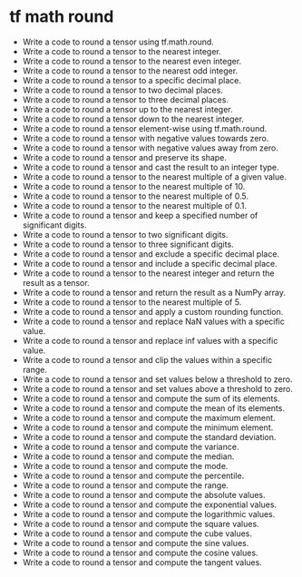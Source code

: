 # tf math round

- Write a code to round a tensor using tf.math.round.
- Write a code to round a tensor to the nearest integer.
- Write a code to round a tensor to the nearest even integer.
- Write a code to round a tensor to the nearest odd integer.
- Write a code to round a tensor to a specific decimal place.
- Write a code to round a tensor to two decimal places.
- Write a code to round a tensor to three decimal places.
- Write a code to round a tensor up to the nearest integer.
- Write a code to round a tensor down to the nearest integer.
- Write a code to round a tensor element-wise using tf.math.round.
- Write a code to round a tensor with negative values towards zero.
- Write a code to round a tensor with negative values away from zero.
- Write a code to round a tensor and preserve its shape.
- Write a code to round a tensor and cast the result to an integer type.
- Write a code to round a tensor to the nearest multiple of a given value.
- Write a code to round a tensor to the nearest multiple of 10.
- Write a code to round a tensor to the nearest multiple of 0.5.
- Write a code to round a tensor to the nearest multiple of 0.1.
- Write a code to round a tensor and keep a specified number of significant digits.
- Write a code to round a tensor to two significant digits.
- Write a code to round a tensor to three significant digits.
- Write a code to round a tensor and exclude a specific decimal place.
- Write a code to round a tensor and include a specific decimal place.
- Write a code to round a tensor to the nearest integer and return the result as a tensor.
- Write a code to round a tensor and return the result as a NumPy array.
- Write a code to round a tensor to the nearest multiple of 5.
- Write a code to round a tensor and apply a custom rounding function.
- Write a code to round a tensor and replace NaN values with a specific value.
- Write a code to round a tensor and replace inf values with a specific value.
- Write a code to round a tensor and clip the values within a specific range.
- Write a code to round a tensor and set values below a threshold to zero.
- Write a code to round a tensor and set values above a threshold to zero.
- Write a code to round a tensor and compute the sum of its elements.
- Write a code to round a tensor and compute the mean of its elements.
- Write a code to round a tensor and compute the maximum element.
- Write a code to round a tensor and compute the minimum element.
- Write a code to round a tensor and compute the standard deviation.
- Write a code to round a tensor and compute the variance.
- Write a code to round a tensor and compute the median.
- Write a code to round a tensor and compute the mode.
- Write a code to round a tensor and compute the percentile.
- Write a code to round a tensor and compute the range.
- Write a code to round a tensor and compute the absolute values.
- Write a code to round a tensor and compute the exponential values.
- Write a code to round a tensor and compute the logarithmic values.
- Write a code to round a tensor and compute the square values.
- Write a code to round a tensor and compute the cube values.
- Write a code to round a tensor and compute the sine values.
- Write a code to round a tensor and compute the cosine values.
- Write a code to round a tensor and compute the tangent values.